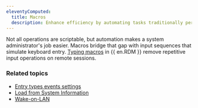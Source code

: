 ```yaml
---
eleventyComputed:
  title: Macros
  description: Enhance efficiency by automating tasks traditionally performed manually, utilizing macros to extract information from sources like the Windows Event Viewer or Windows Services or to remotely turn on a computer in your network with Wake-on-LAN, to name a few possibilities.
---
```

Not all operations are scriptable, but automation makes a system administrator's job easier. Macros bridge that gap with input sequences that simulate keyboard entry. [Typing macros](/kb/remote-desktop-manager/how-to-articles/entry-types-events-settings/event-auto-typing-macro/) in {{ en.RDM }} remove repetitive input operations on remote sessions.

### Related topics  
* [Entry types events settings](/kb/remote-desktop-manager/how-to-articles/entry-types-events-settings/)  
* [Load from System Information](/kb/remote-desktop-manager/knowledge-base/load-from-inventory/)  
* [Wake-on-LAN](/kb/remote-desktop-manager/knowledge-base/wake-on-lan/)  
